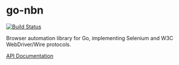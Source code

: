 go-nbn
======

[![Build Status](https://travis-ci.org/garfunkel/go-webdriver.svg?branch=master)](https://travis-ci.org/garfunkel/go-webdriver)

Browser automation library for Go, implementing Selenium and W3C WebDriver/Wire protocols.

[API Documentation](http://godoc.org/github.com/garfunkel/go-webdriver)

